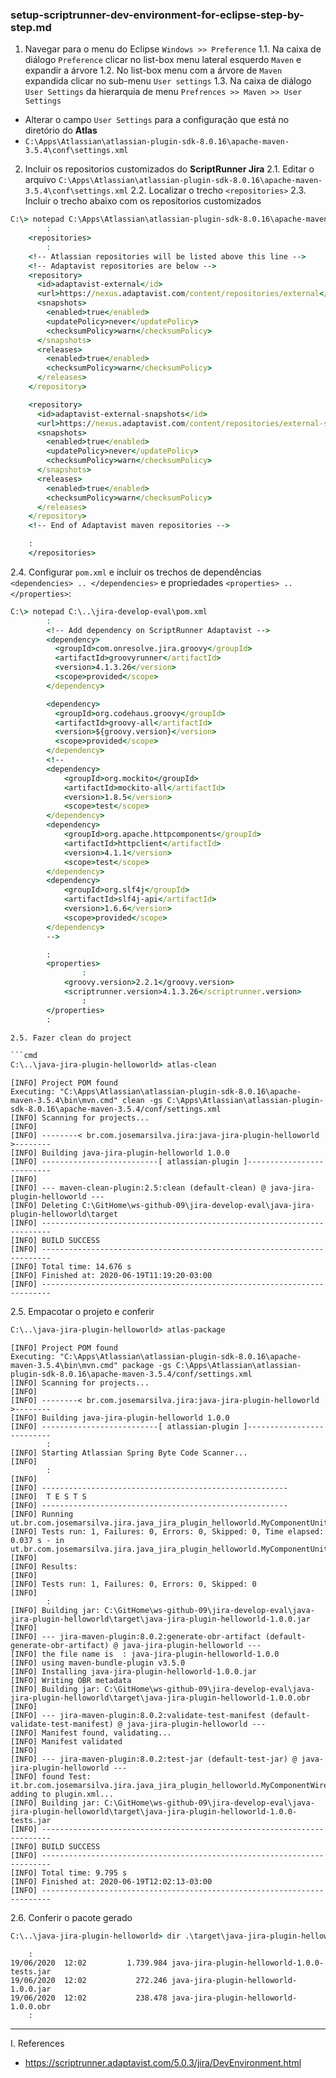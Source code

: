 ### setup-scriptrunner-dev-environment-for-eclipse-step-by-step.md


1. Navegar para o menu do Eclipse `Windows >> Preference`
1.1. Na caixa de diálogo `Preference` clicar no list-box menu lateral esquerdo `Maven` e expandir a árvore
1.2. No list-box menu com a árvore de `Maven` expandida clicar no sub-menu `User settings`
1.3. Na caixa de diálogo `User Settings` da hierarquia de menu `Prefrences >> Maven >> User Settings`
  * Alterar o campo `User Settings` para a configuração que está no diretório do **Atlas**
  * `C:\Apps\Atlassian\atlassian-plugin-sdk-8.0.16\apache-maven-3.5.4\conf\settings.xml`
2. Incluir os repositorios customizados do **ScriptRunner Jira**
2.1. Editar o arquivo `C:\Apps\Atlassian\atlassian-plugin-sdk-8.0.16\apache-maven-3.5.4\conf\settings.xml`
2.2. Localizar o trecho `<repositories>`
2.3. Incluir o trecho abaixo com os repositorios customizados

```cmd
C:\> notepad C:\Apps\Atlassian\atlassian-plugin-sdk-8.0.16\apache-maven-3.5.4\conf\settings.xml
		:
	<repositories>
		:
    <!-- Atlassian repositories will be listed above this line -->
    <!-- Adaptavist repositories are below -->
    <repository>
      <id>adaptavist-external</id>
      <url>https://nexus.adaptavist.com/content/repositories/external</url>
      <snapshots>
        <enabled>true</enabled>
        <updatePolicy>never</updatePolicy>
        <checksumPolicy>warn</checksumPolicy>
      </snapshots>
      <releases>
        <enabled>true</enabled>
        <checksumPolicy>warn</checksumPolicy>
      </releases>
    </repository>

    <repository>
      <id>adaptavist-external-snapshots</id>
      <url>https://nexus.adaptavist.com/content/repositories/external-snapshots</url>
      <snapshots>
        <enabled>true</enabled>
        <updatePolicy>never</updatePolicy>
        <checksumPolicy>warn</checksumPolicy>
      </snapshots>
      <releases>
        <enabled>true</enabled>
        <checksumPolicy>warn</checksumPolicy>
      </releases>
    </repository>
    <!-- End of Adaptavist maven repositories -->

	:
	</repositories>
```

2.4. Configurar `pom.xml` e incluir os trechos de dependências `<dependencies> .. </dependencies>` e propriedades `<properties> .. </properties>`:

```cmd
C:\> notepad C:\..\jira-develop-eval\pom.xml
		:
    	<!-- Add dependency on ScriptRunner Adaptavist -->
		<dependency>
		  <groupId>com.onresolve.jira.groovy</groupId>
		  <artifactId>groovyrunner</artifactId>
		  <version>4.1.3.26</version>
		  <scope>provided</scope>
		</dependency>

		<dependency>
		  <groupId>org.codehaus.groovy</groupId>
		  <artifactId>groovy-all</artifactId>
		  <version>${groovy.version}</version>
		  <scope>provided</scope>
		</dependency>
        <!--
        <dependency>
            <groupId>org.mockito</groupId>
            <artifactId>mockito-all</artifactId>
            <version>1.8.5</version>
            <scope>test</scope>
        </dependency>
        <dependency>
            <groupId>org.apache.httpcomponents</groupId>
            <artifactId>httpclient</artifactId>
            <version>4.1.1</version>
            <scope>test</scope>
        </dependency>
        <dependency>
            <groupId>org.slf4j</groupId>
            <artifactId>slf4j-api</artifactId>
            <version>1.6.6</version>
            <scope>provided</scope>
        </dependency>
        -->

		:
		<properties>
				:
			<groovy.version>2.2.1</groovy.version>
			<scriptrunner.version>4.1.3.26</scriptrunner.version>
				:
		</properties>
		:

2.5. Fazer clean do project

```cmd
C:\..\java-jira-plugin-helloworld> atlas-clean
```

```console
[INFO] Project POM found
Executing: "C:\Apps\Atlassian\atlassian-plugin-sdk-8.0.16\apache-maven-3.5.4\bin\mvn.cmd" clean -gs C:\Apps\Atlassian\atlassian-plugin-sdk-8.0.16\apache-maven-3.5.4/conf/settings.xml
[INFO] Scanning for projects...
[INFO]
[INFO] --------< br.com.josemarsilva.jira:java-jira-plugin-helloworld >--------
[INFO] Building java-jira-plugin-helloworld 1.0.0
[INFO] --------------------------[ atlassian-plugin ]--------------------------
[INFO]
[INFO] --- maven-clean-plugin:2.5:clean (default-clean) @ java-jira-plugin-helloworld ---
[INFO] Deleting C:\GitHome\ws-github-09\jira-develop-eval\java-jira-plugin-helloworld\target
[INFO] ------------------------------------------------------------------------
[INFO] BUILD SUCCESS
[INFO] ------------------------------------------------------------------------
[INFO] Total time: 14.676 s
[INFO] Finished at: 2020-06-19T11:19:20-03:00
[INFO] ------------------------------------------------------------------------
```

2.5. Empacotar o projeto e conferir

```cmd
C:\..\java-jira-plugin-helloworld> atlas-package
```

```console
[INFO] Project POM found
Executing: "C:\Apps\Atlassian\atlassian-plugin-sdk-8.0.16\apache-maven-3.5.4\bin\mvn.cmd" package -gs C:\Apps\Atlassian\atlassian-plugin-sdk-8.0.16\apache-maven-3.5.4/conf/settings.xml
[INFO] Scanning for projects...
[INFO]
[INFO] --------< br.com.josemarsilva.jira:java-jira-plugin-helloworld >--------
[INFO] Building java-jira-plugin-helloworld 1.0.0
[INFO] --------------------------[ atlassian-plugin ]--------------------------
		:
[INFO] Starting Atlassian Spring Byte Code Scanner...
[INFO]
		:
[INFO]
[INFO] -------------------------------------------------------
[INFO]  T E S T S
[INFO] -------------------------------------------------------
[INFO] Running ut.br.com.josemarsilva.jira.java_jira_plugin_helloworld.MyComponentUnitTest
[INFO] Tests run: 1, Failures: 0, Errors: 0, Skipped: 0, Time elapsed: 0.037 s - in ut.br.com.josemarsilva.jira.java_jira_plugin_helloworld.MyComponentUnitTest
[INFO]
[INFO] Results:
[INFO]
[INFO] Tests run: 1, Failures: 0, Errors: 0, Skipped: 0
[INFO]
		:
[INFO] Building jar: C:\GitHome\ws-github-09\jira-develop-eval\java-jira-plugin-helloworld\target\java-jira-plugin-helloworld-1.0.0.jar
[INFO]
[INFO] --- jira-maven-plugin:8.0.2:generate-obr-artifact (default-generate-obr-artifact) @ java-jira-plugin-helloworld ---
[INFO] the file name is  : java-jira-plugin-helloworld-1.0.0
[INFO] using maven-bundle-plugin v3.5.0
[INFO] Installing java-jira-plugin-helloworld-1.0.0.jar
[INFO] Writing OBR metadata
[INFO] Building jar: C:\GitHome\ws-github-09\jira-develop-eval\java-jira-plugin-helloworld\target\java-jira-plugin-helloworld-1.0.0.obr
[INFO]
[INFO] --- jira-maven-plugin:8.0.2:validate-test-manifest (default-validate-test-manifest) @ java-jira-plugin-helloworld ---
[INFO] Manifest found, validating...
[INFO] Manifest validated
[INFO]
[INFO] --- jira-maven-plugin:8.0.2:test-jar (default-test-jar) @ java-jira-plugin-helloworld ---
[INFO] found Test: it.br.com.josemarsilva.jira.java_jira_plugin_helloworld.MyComponentWiredTest, adding to plugin.xml...
[INFO] Building jar: C:\GitHome\ws-github-09\jira-develop-eval\java-jira-plugin-helloworld\target\java-jira-plugin-helloworld-1.0.0-tests.jar
[INFO] ------------------------------------------------------------------------
[INFO] BUILD SUCCESS
[INFO] ------------------------------------------------------------------------
[INFO] Total time: 9.795 s
[INFO] Finished at: 2020-06-19T12:02:13-03:00
[INFO] ------------------------------------------------------------------------
```

2.6. Conferir o pacote gerado

```cmd
C:\..\java-jira-plugin-helloworld> dir .\target\java-jira-plugin-helloworld*
```

```console
	:
19/06/2020  12:02         1.739.984 java-jira-plugin-helloworld-1.0.0-tests.jar
19/06/2020  12:02           272.246 java-jira-plugin-helloworld-1.0.0.jar
19/06/2020  12:02           238.478 java-jira-plugin-helloworld-1.0.0.obr
	:
```

---

I. References
* https://scriptrunner.adaptavist.com/5.0.3/jira/DevEnvironment.html
